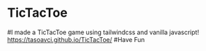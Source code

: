 # TicTacToe
#I made a TicTacToe game using tailwindcss and vanilla javascript!
https://tasoavci.github.io/TicTacToe/
#Have Fun
